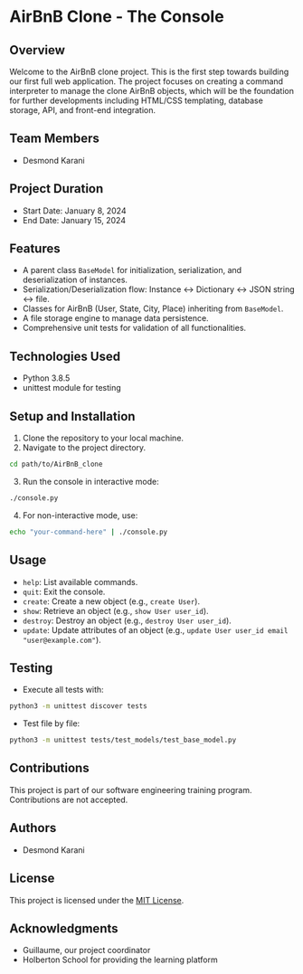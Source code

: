 # AirBnB Clone - The Console

## Overview
Welcome to the AirBnB clone project. This is the first step towards building our first full web application. The project focuses on creating a command interpreter to manage the clone AirBnB objects, which will be the foundation for further developments including HTML/CSS templating, database storage, API, and front-end integration.

## Team Members
- Desmond Karani

## Project Duration
- Start Date: January 8, 2024
- End Date: January 15, 2024

## Features
- A parent class `BaseModel` for initialization, serialization, and deserialization of instances.
- Serialization/Deserialization flow: Instance <-> Dictionary <-> JSON string <-> file.
- Classes for AirBnB (User, State, City, Place) inheriting from `BaseModel`.
- A file storage engine to manage data persistence.
- Comprehensive unit tests for validation of all functionalities.

## Technologies Used
- Python 3.8.5
- unittest module for testing

## Setup and Installation
1. Clone the repository to your local machine.
2. Navigate to the project directory.

```bash
cd path/to/AirBnB_clone
```

3. Run the console in interactive mode:

```bash
./console.py
```

4. For non-interactive mode, use:

```bash
echo "your-command-here" | ./console.py
```

## Usage
- `help`: List available commands.
- `quit`: Exit the console.
- `create`: Create a new object (e.g., `create User`).
- `show`: Retrieve an object (e.g., `show User user_id`).
- `destroy`: Destroy an object (e.g., `destroy User user_id`).
- `update`: Update attributes of an object (e.g., `update User user_id email "user@example.com"`).

## Testing
- Execute all tests with:

```bash
python3 -m unittest discover tests
```

- Test file by file:

```bash
python3 -m unittest tests/test_models/test_base_model.py
```

## Contributions
This project is part of our software engineering training program. Contributions are not accepted.

## Authors
- Desmond Karani

## License
This project is licensed under the [MIT License](LICENSE).

## Acknowledgments
- Guillaume, our project coordinator
- Holberton School for providing the learning platform
